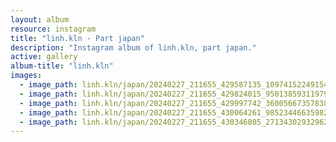 ```yaml
---
layout: album
resource: instagram
title: "linh.kln - Part japan"
description: "Instagram album of linh.kln, part japan."
active: gallery
album-title: "linh.kln"
images:
  - image_path: linh.kln/japan/20240227_211655_429587135_1097415224915468_3415985951360099023_n.jpg
  - image_path: linh.kln/japan/20240227_211655_429824015_950138593119792_4112419741927519942_n.jpg
  - image_path: linh.kln/japan/20240227_211655_429997742_360056673578389_4161422670207194005_n.jpg
  - image_path: linh.kln/japan/20240227_211655_430064261_985234466359823_3501383545569246339_n.jpg
  - image_path: linh.kln/japan/20240227_211655_430346805_271343029329621_4496545828988633674_n.jpg
---
```

